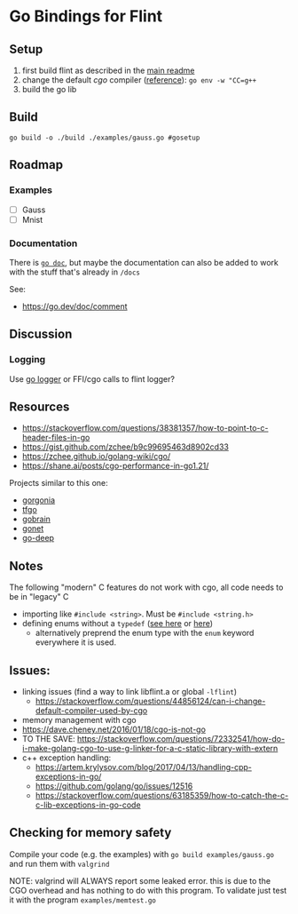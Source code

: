 # Go Bindings for Flint

## Setup

1. first build flint as described in the [main readme](../README.md)
2. change the default _cgo_
   compiler ([reference](https://stackoverflow.com/questions/44856124/can-i-change-default-compiler-used-by-cgo)): `go env -w "CC=g++`
3. build the go lib

## Build

`go build -o ./build ./examples/gauss.go #gosetup`

## Roadmap

### Examples

- [ ] Gauss
- [ ] Mnist

### Documentation

There is [`go doc`](https://go.dev/blog/godoc), but maybe the documentation can also be added to work with the stuff
that's already in `/docs`

See:

- <https://go.dev/doc/comment>

## Discussion

### Logging

Use [go logger](https://pkg.go.dev/log) or FFI/cgo calls to flint logger?

## Resources

- <https://stackoverflow.com/questions/38381357/how-to-point-to-c-header-files-in-go>
- <https://gist.github.com/zchee/b9c99695463d8902cd33>
- <https://zchee.github.io/golang-wiki/cgo/>
- <https://shane.ai/posts/cgo-performance-in-go1.21/>

Projects similar to this one:

- [gorgonia](https://github.com/gorgonia/gorgonia)
- [tfgo](https://github.com/galeone/tfgo)
- [gobrain](https://github.com/goml/gobrain)
- [gonet](https://github.com/dathoangnd/gonet)
- [go-deep](https://github.com/patrikeh/go-deep)

## Notes

The following "modern" C features do not work with cgo, all code needs to be in "legacy" C

- importing like `#include <string>`. Must be `#include <string.h>`
- defining enums without
  a `typedef` ([see here](https://stackoverflow.com/questions/34323130/the-importance-of-c-enumeration-typedef-enum)
  or [here](https://stackoverflow.com/questions/1102542/how-to-define-an-enumerated-type-enum-in-c))
    - alternatively preprend the enum type with the `enum` keyword everywhere it is used.

## Issues:

- linking issues (find a way to link libflint.a or global `-lflint`)
    - https://stackoverflow.com/questions/44856124/can-i-change-default-compiler-used-by-cgo
- memory management with cgo
- https://dave.cheney.net/2016/01/18/cgo-is-not-go
- TO THE
  SAVE: https://stackoverflow.com/questions/72332541/how-do-i-make-golang-cgo-to-use-g-linker-for-a-c-static-library-with-extern
- c++ exception handling:
    - https://artem.krylysov.com/blog/2017/04/13/handling-cpp-exceptions-in-go/
    - https://github.com/golang/go/issues/12516
    - https://stackoverflow.com/questions/63185359/how-to-catch-the-c-c-lib-exceptions-in-go-code

## Checking for memory safety

Compile your code (e.g. the examples) with `go build examples/gauss.go` and run them with `valgrind`

NOTE: valgrind will ALWAYS report some leaked error. this is due to the CGO overhead and has nothing to do with this
program.
To validate just test it with the program `examples/memtest.go`
